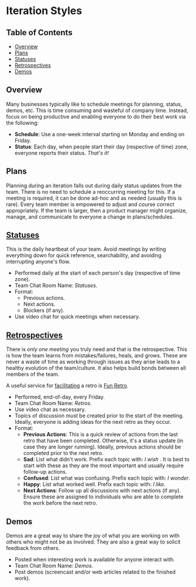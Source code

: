 # Iteration Styles

<!-- Tocer[start]: Auto-generated, don't remove. -->

## Table of Contents

  - [Overview](#overview)
  - [Plans](#plans)
  - [Statuses](#statuses)
  - [Retrospectives](#retrospectives)
  - [Demos](#demos)

<!-- Tocer[finish]: Auto-generated, don't remove. -->

## Overview

Many businesses typically like to schedule meetings for planning, status, demos, etc. This is time
consuming and wasteful of company time. Instead, focus on being productive and enabling everyone to
do their best work via the following:

- **Schedule**: Use a one-week interval starting on Monday and ending on Friday.
- **Status**: Each day, when people start their day (respective of time) zone, everyone reports
  their status. *That's it!*

## Plans

Planning during an iteration falls out during daily status updates from the team. There is no need
to schedule a reoccurring meeting for this. If a meeting is required, it can be done ad-hoc and as
needed (usually this is rare). Every team member is empowered to adjust and course correct
appropriately. If the team is larger, then a product manager might organize, manage, and communicate
to everyone a change in plans/schedules.

## [Statuses](https://m.signalvnoise.com/status-meetings-are-the-scourge)

This is the daily heartbeat of your team. Avoid meetings by writing everything down for quick
reference, searchability, and avoiding interrupting anyone's flow.

- Performed daily at the start of each person's day (respective of time zone).
- Team Chat Room Name: *Statuses*.
- Format:
  - Previous actions.
  - Next actions.
  - Blockers (if any).
- Use video chat for quick meetings when necessary.

## [Retrospectives](https://blog.carbonfive.com/2019/04/30/how-to-facilitate-an-effective-retro)

There is *only one meeting* you truly need and that is the retrospective. This is how the team
learns from mistakes/failures, heals, and grows. These are never a waste of time as working through
issues as they arise leads to a healthy evolution of the team/culture. It also helps build bonds
between all members of the team.

A useful service for [facilitating](https://blog.trello.com/sprint-retrospective-meeting) a retro is
[Fun Retro](https://funretro.io).

- Performed, end-of-day, every Friday.
- Team Chat Room Name: *Retros*.
- Use video chat as necessary.
- Topics of discussion *must* be created prior to the start of the meeting. Ideally, everyone is
  adding ideas for the next retro as they occur.
- Format:
  - **Previous Actions**: This is a quick review of actions from the last retro that have been
    completed. Otherwise, it's a status update (in case they are longer running). Ideally, previous
    actions should be completed prior to the next retro.
  - **Sad**: List what didn't work. Prefix each topic with: *I wish* . It is best to start with
    these as they are the most important and usually require follow-up actions.
  - **Confused**: List what was confusing. Prefix each topic with: *I wonder*.
  - **Happy**: List what worked well. Prefix each topic with: *I like*.
  - **Next Actions**: Follow up all discussions with next actions (if any). Ensure these are
    assigned to individuals who are able to complete the work before the next retro.

## Demos

Demos are a great way to share the joy of what you are working on with others who might not be as
involved. They are also a great way to solicit feedback from others.

- Posted when interesting work is available for anyone interact with.
- Team Chat Room Name: *Demos*.
- Post demos (screencast and/or web articles related to the finished work).

